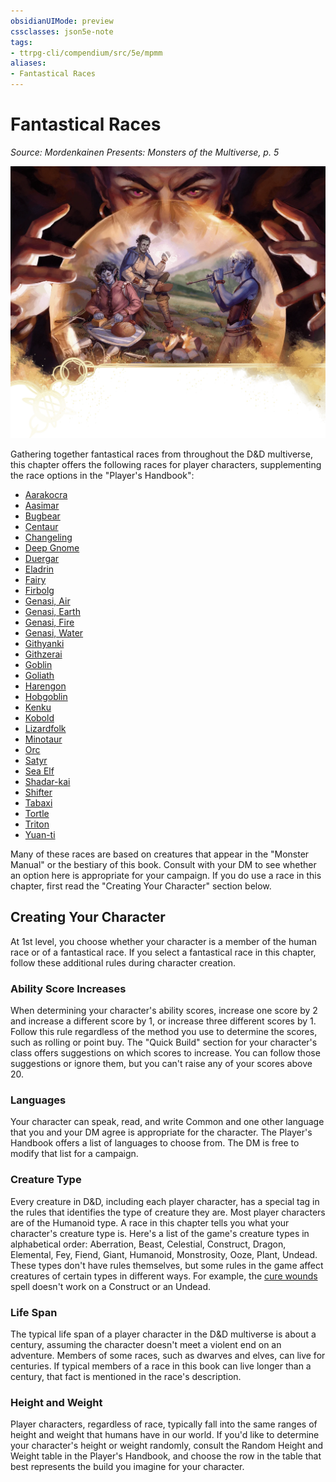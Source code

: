 ```yaml
---
obsidianUIMode: preview
cssclasses: json5e-note
tags:
- ttrpg-cli/compendium/src/5e/mpmm
aliases:
- Fantastical Races
---
```

# Fantastical Races
*Source: Mordenkainen Presents: Monsters of the Multiverse, p. 5* 

![](Інструменти%20ДМ/CLI/books/mordenkainen-presents-monsters-of-the-multiverse/img/01-001-ch1-splash.webp#center)

Gathering together fantastical races from throughout the D&D multiverse, this chapter offers the following races for player characters, supplementing the race options in the "Player's Handbook":

- [Aarakocra](Інструменти%20ДМ/CLI/races/aarakocra-mpmm.md)  
- [Aasimar](Інструменти%20ДМ/CLI/races/aasimar-xphb.md)  
- [Bugbear](Інструменти%20ДМ/CLI/races/bugbear-mpmm.md)  
- [Centaur](Інструменти%20ДМ/CLI/races/centaur-mpmm.md)  
- [Changeling](Інструменти%20ДМ/CLI/races/changeling-mpmm.md)  
- [Deep Gnome](Інструменти%20ДМ/CLI/races/deep-gnome-mpmm.md)  
- [Duergar](Інструменти%20ДМ/CLI/races/duergar-mpmm.md)  
- [Eladrin](Інструменти%20ДМ/CLI/races/eladrin-mpmm.md)  
- [Fairy](Інструменти%20ДМ/CLI/races/fairy-mpmm.md)  
- [Firbolg](Інструменти%20ДМ/CLI/races/firbolg-mpmm.md)  
- [Genasi, Air](Інструменти%20ДМ/CLI/races/genasi-air-mpmm.md)  
- [Genasi, Earth](Інструменти%20ДМ/CLI/races/genasi-earth-mpmm.md)  
- [Genasi, Fire](Інструменти%20ДМ/CLI/races/genasi-fire-mpmm.md)  
- [Genasi, Water](Інструменти%20ДМ/CLI/races/genasi-water-mpmm.md)  
- [Githyanki](Інструменти%20ДМ/CLI/races/githyanki-mpmm.md)  
- [Githzerai](Інструменти%20ДМ/CLI/races/githzerai-mpmm.md)  
- [Goblin](Інструменти%20ДМ/CLI/races/goblin-mpmm.md)  
- [Goliath](Інструменти%20ДМ/CLI/races/goliath-xphb.md)  
- [Harengon](Інструменти%20ДМ/CLI/races/harengon-mpmm.md)  
- [Hobgoblin](Інструменти%20ДМ/CLI/races/hobgoblin-mpmm.md)  
- [Kenku](Інструменти%20ДМ/CLI/races/kenku-mpmm.md)  
- [Kobold](Інструменти%20ДМ/CLI/races/kobold-mpmm.md)  
- [Lizardfolk](Інструменти%20ДМ/CLI/races/lizardfolk-mpmm.md)  
- [Minotaur](Інструменти%20ДМ/CLI/races/minotaur-mpmm.md)  
- [Orc](Інструменти%20ДМ/CLI/races/orc-xphb.md)  
- [Satyr](Інструменти%20ДМ/CLI/races/satyr-mpmm.md)  
- [Sea Elf](Інструменти%20ДМ/CLI/races/sea-elf-mpmm.md)  
- [Shadar-kai](Інструменти%20ДМ/CLI/races/shadar-kai-mpmm.md)  
- [Shifter](Інструменти%20ДМ/CLI/races/shifter-mpmm.md)  
- [Tabaxi](Інструменти%20ДМ/CLI/races/tabaxi-mpmm.md)  
- [Tortle](Інструменти%20ДМ/CLI/races/tortle-mpmm.md)  
- [Triton](Інструменти%20ДМ/CLI/races/triton-mpmm.md)  
- [Yuan-ti](Інструменти%20ДМ/CLI/races/yuan-ti-mpmm.md)  

Many of these races are based on creatures that appear in the "Monster Manual" or the bestiary of this book. Consult with your DM to see whether an option here is appropriate for your campaign. If you do use a race in this chapter, first read the "Creating Your Character" section below.

## Creating Your Character

At 1st level, you choose whether your character is a member of the human race or of a fantastical race. If you select a fantastical race in this chapter, follow these additional rules during character creation.

### Ability Score Increases

When determining your character's ability scores, increase one score by 2 and increase a different score by 1, or increase three different scores by 1. Follow this rule regardless of the method you use to determine the scores, such as rolling or point buy. The "Quick Build" section for your character's class offers suggestions on which scores to increase. You can follow those suggestions or ignore them, but you can't raise any of your scores above 20.

### Languages

Your character can speak, read, and write Common and one other language that you and your DM agree is appropriate for the character. The Player's Handbook offers a list of languages to choose from. The DM is free to modify that list for a campaign.

### Creature Type

Every creature in D&D, including each player character, has a special tag in the rules that identifies the type of creature they are. Most player characters are of the Humanoid type. A race in this chapter tells you what your character's creature type is. Here's a list of the game's creature types in alphabetical order: Aberration, Beast, Celestial, Construct, Dragon, Elemental, Fey, Fiend, Giant, Humanoid, Monstrosity, Ooze, Plant, Undead. These types don't have rules themselves, but some rules in the game affect creatures of certain types in different ways. For example, the [cure wounds](Інструменти%20ДМ/CLI/spells/cure-wounds-xphb.md) spell doesn't work on a Construct or an Undead.

### Life Span

The typical life span of a player character in the D&D multiverse is about a century, assuming the character doesn't meet a violent end on an adventure. Members of some races, such as dwarves and elves, can live for centuries. If typical members of a race in this book can live longer than a century, that fact is mentioned in the race's description.

### Height and Weight

Player characters, regardless of race, typically fall into the same ranges of height and weight that humans have in our world. If you'd like to determine your character's height or weight randomly, consult the Random Height and Weight table in the Player's Handbook, and choose the row in the table that best represents the build you imagine for your character.